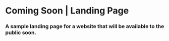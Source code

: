 # Coming Soon | Landing Page
### A sample landing page for a website that will be available to the public soon.